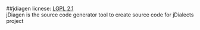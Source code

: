 ##jdiagen
licnese: [LGPL 2.1](http://www.gnu.org/licenses/lgpl-2.1.html)  
jDiagen is the source code generator tool to create source code for jDialects project